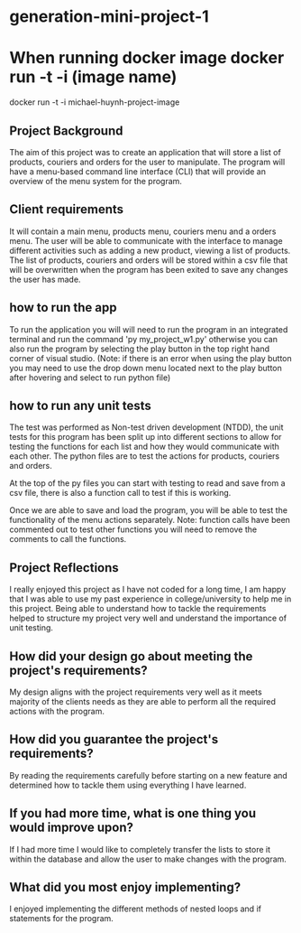 # generation-mini-project-1

# When running docker image docker run -t -i (image name)
docker run -t -i michael-huynh-project-image


## Project Background
The aim of this project was to create an application that will store a list of products, couriers and orders for the user to manipulate. The program will have a menu-based command line interface (CLI) that will provide an overview of the menu system for the program.

## Client requirements
It will contain a main menu, products menu, couriers menu and a orders menu. The user will be able to communicate with the interface to manage different activities such as adding a new product, viewing a list of products. The list of products, couriers and orders will be stored within a csv file that will be overwritten when the program has been exited to save any changes the user has made.

## how to run the app
To run the application you will will need to run the program in an integrated terminal and run the command 'py my_project_w1.py' otherwise you can also run the program by selecting the play button in the top right hand corner of visual studio. (Note: if there is an error when using the play button you may need to use the drop down menu located next to the play button after hovering and select to run python file)

## how to run any unit tests
The test was performed as Non-test driven development (NTDD), the unit tests for this program has been split up into different sections to allow for testing the functions for each list and how they would communicate with each other. The python files are to test the actions for products, couriers and orders.

At the top of the py files you can start with testing to read and save from a csv file, there is also a function call to test if this is working.

Once we are able to save and load the program, you will be able to test the functionality of the menu actions separately. Note: function calls have been commented out to test other functions you will need to remove the comments to call the functions.

## Project Reflections
I really enjoyed this project as I have not coded for a long time, I am happy that I was able to use my past experience in college/university to help me in this project. Being able to understand how to tackle the requirements helped to structure my project very well and understand the importance of unit testing.

## How did your design go about meeting the project's requirements?
My design aligns with the project requirements very well as it meets majority of the clients needs as they are able to perform all the required actions with the program.

## How did you guarantee the project's requirements?
By reading the requirements carefully before starting on a new feature and determined how to tackle them using everything I have learned.

## If you had more time, what is one thing you would improve upon?
If I had more time I would like to completely transfer the lists to store it within the database and allow the user to make changes with the program.

## What did you most enjoy implementing?
I enjoyed implementing the different methods of nested loops and if statements for the program.